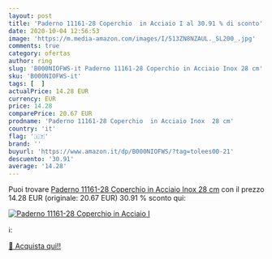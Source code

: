```yaml
---
layout: post
title: 'Paderno 11161-28 Coperchio  in Acciaio I al 30.91 % di sconto'
date: 2020-10-04 12:56:53
image: 'https://m.media-amazon.com/images/I/513ZN8NZAUL._SL200_.jpg'
comments: true
category: ofertas
author: ring
slug: 'B000NIOFWS-it Paderno 11161-28 Coperchio in Acciaio Inox 28 cm'
sku: 'B000NIOFWS-it'
tags: [  ]
actualPrice: 14.28 EUR
currency: EUR
price: 14.28
comparePrice: 20.67 EUR
prodname: 'Paderno 11161-28 Coperchio  in Acciaio Inox  28 cm'
country: 'it'
flag: '🇮🇹'
brand: ''
buyurl: 'https://www.amazon.it/dp/B000NIOFWS/?tag=tolees00-21'
descuento: '30.91'
average: '14.28'
---
```


Puoi trovare [Paderno 11161-28 Coperchio  in Acciaio Inox  28 cm](https://www.amazon.it/dp/B000NIOFWS/?tag=tolees00-21) con il prezzo 14.28 EUR (originale: 20.67 EUR) 30.91 % sconto qui:

[![Paderno 11161-28 Coperchio  in Acciaio I](https://m.media-amazon.com/images/I/513ZN8NZAUL._SL200_.jpg)](https://www.amazon.it/dp/B000NIOFWS/?tag=tolees00-21)

ℹ️:


[🛒 Acquista qui!!](https://www.amazon.it/dp/B000NIOFWS/?tag=tolees00-21)
